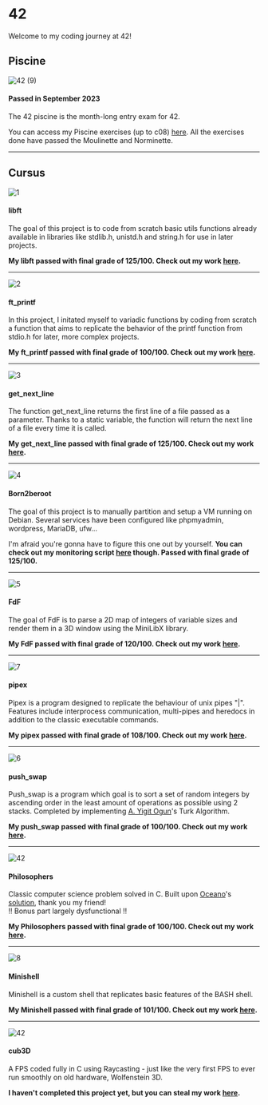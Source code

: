 # 42
Welcome to my coding journey at 42!

## Piscine
![42 (9)](https://github.com/rwintgen/42/assets/150167832/dceb1291-5d06-4ab9-8421-86d859140d2a)
#### Passed in September 2023
The 42 piscine is the month-long entry exam for 42.

You can access my Piscine exercises (up to c08) [here](https://github.com/rwintgen/42/tree/main/piscine_42). All the exercises done have passed the Moulinette and Norminette.

-----

## Cursus
![1](https://github.com/rwintgen/42/assets/150167832/e4dce55a-1d5d-464f-ae3f-64ac536f542c)
#### libft
The goal of this project is to code from scratch basic utils functions already available in libraries like stdlib.h, unistd.h and string.h for use in later projects.

__My libft passed with final grade of 125/100. Check out my work [here](https://github.com/rwintgen/42/tree/main/libft).__

-----

![2](https://github.com/rwintgen/42/assets/150167832/9647d10b-0ae7-4776-96e6-8079d684e95f)
#### ft_printf
In this project, I initated myself to variadic functions by coding from scratch a function that aims to replicate the behavior of the printf function from stdio.h for later, more complex projects.

__My ft_printf passed with final grade of 100/100. Check out my work [here](https://github.com/rwintgen/42/tree/main/ft_printf).__

-----

![3](https://github.com/rwintgen/42/assets/150167832/4313251d-4d2b-4f89-97b4-b1377fa5eb2c)
#### get_next_line
The function get_next_line returns the first line of a file passed as a parameter. Thanks to a static variable, the function will return the next line of a file every time it is called.

__My get_next_line passed with final grade of 125/100. Check out my work [here](https://github.com/rwintgen/42/tree/main/get_next_line).__

-----

![4](https://github.com/rwintgen/42/assets/150167832/ca862d3b-dc19-48be-9d41-2525e1d0dd9d)
#### Born2beroot
The goal of this project is to manually partition and setup a VM running on Debian. Several services have been configured like phpmyadmin, wordpress, MariaDB, ufw...

I'm afraid you're gonna have to figure this one out by yourself. __You can check out my monitoring script [here](https://github.com/rwintgen/42/tree/main/Born2beroot) though. Passed with final grade of 125/100.__

-----

![5](https://github.com/rwintgen/42/assets/150167832/5ffbd5c6-f6af-4151-be95-85e2b298feb0)
#### FdF
The goal of FdF is to parse a 2D map of integers of variable sizes and render them in a 3D window using the MiniLibX library.

__My FdF passed with final grade of 120/100. Check out my work [here](https://github.com/rwintgen/42/tree/main/FdF).__

-----

![7](https://github.com/rwintgen/42/assets/150167832/e8dd371e-90f8-4acd-afc9-83dea8d004a3)
#### pipex
Pipex is a program designed to replicate the behaviour of unix pipes "|". Features include interprocess communication, multi-pipes and heredocs in addition to the classic executable commands.

__My pipex passed with final grade of 108/100. Check out my work [here](https://github.com/rwintgen/42/tree/main/pipex).__

-----

![6](https://github.com/rwintgen/42/assets/150167832/407f0cc6-222f-4aa2-8fac-1c4f28aeab60)
#### push_swap
Push_swap is a program which goal is to sort a set of random integers by ascending order in the least amount of operations as possible using 2 stacks. Completed by implementing [A. Yigit Ogun](https://github.com/ayogun)'s Turk Algorithm.

__My push_swap passed with final grade of 100/100. Check out my work [here](https://github.com/rwintgen/42/tree/main/push_swap).__

-----

![42](https://github.com/rwintgen/42/assets/150167832/b9d5b99c-a609-4573-ad50-3ee17b6da0ef)
#### Philosophers
Classic computer science problem solved in C. Built upon [Oceano](https://github.com/suspectedoceano)'s [solution](https://youtu.be/zOpzGHwJ3MU?si=kNvIcqguiE0a-Xkt), thank you my friend!  
!! Bonus part largely dysfunctional !!

__My Philosophers passed with final grade of 100/100. Check out my work [here](https://github.com/rwintgen/42/tree/main/Philosophers).__

-----

![8](https://github.com/rwintgen/42/assets/150167832/67fd7929-a451-4aee-8e45-33191e095af8)
#### Minishell
Minishell is a custom shell that replicates basic features of the BASH shell.

__My Minishell passed with final grade of 101/100. Check out my work [here](https://github.com/rwintgen/42/tree/main/minishell).__

-----

![42](https://github.com/user-attachments/assets/c054122e-10fb-4426-bb3d-03bd836f08b6)
#### cub3D
A FPS coded fully in C using Raycasting - just like the very first FPS to ever run smoothly on old hardware, Wolfenstein 3D.

__I haven't completed this project yet, but you can steal my work [here](https://github.com/rwintgen/42/tree/main/Cub3d).__
